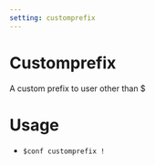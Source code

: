 ```yaml
---
setting: customprefix
---
```


# Customprefix

A custom prefix to user other than $

# Usage

- `$conf customprefix !`
